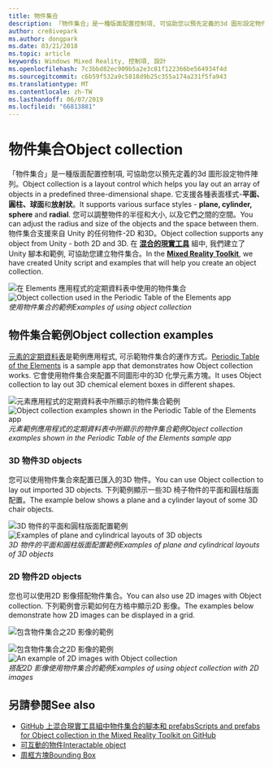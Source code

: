 ```yaml
---
title: 物件集合
description: 「物件集合」是一種版面配置控制項, 可協助您以預先定義的3d 圖形設定物件陣列。
author: cre8ivepark
ms.author: dongpark
ms.date: 03/21/2018
ms.topic: article
keywords: Windows Mixed Reality, 控制項, 設計
ms.openlocfilehash: 7c3bbd82ec909b5a2e3c81f122366be564934f4d
ms.sourcegitcommit: c6b59f532a9c5818d9b25c355a174a231f5fa943
ms.translationtype: MT
ms.contentlocale: zh-TW
ms.lasthandoff: 06/07/2019
ms.locfileid: "66813881"
---
```

# <a name="object-collection"></a><span data-ttu-id="1ed8b-104">物件集合</span><span class="sxs-lookup"><span data-stu-id="1ed8b-104">Object collection</span></span>

<span data-ttu-id="1ed8b-105">「物件集合」是一種版面配置控制項, 可協助您以預先定義的3d 圖形設定物件陣列。</span><span class="sxs-lookup"><span data-stu-id="1ed8b-105">Object collection is a layout control which helps you lay out an array of objects in a predefined three-dimensional shape.</span></span> <span data-ttu-id="1ed8b-106">它支援各種表面樣式-**平面、圓柱、球面**和**放射狀**。</span><span class="sxs-lookup"><span data-stu-id="1ed8b-106">It supports various surface styles - **plane, cylinder, sphere** and **radial**.</span></span> <span data-ttu-id="1ed8b-107">您可以調整物件的半徑和大小, 以及它們之間的空間。</span><span class="sxs-lookup"><span data-stu-id="1ed8b-107">You can adjust the radius and size of the objects and the space between them.</span></span> <span data-ttu-id="1ed8b-108">物件集合支援來自 Unity 的任何物件-2D 和3D。</span><span class="sxs-lookup"><span data-stu-id="1ed8b-108">Object collection supports any object from Unity - both 2D and 3D.</span></span> <span data-ttu-id="1ed8b-109">在 **[混合的現實工具](https://microsoft.github.io/MixedRealityToolkit-Unity/Documentation/README_ObjectCollection.html)** 組中, 我們建立了 Unity 腳本和範例, 可協助您建立物件集合。</span><span class="sxs-lookup"><span data-stu-id="1ed8b-109">In the **[Mixed Reality Toolkit](https://microsoft.github.io/MixedRealityToolkit-Unity/Documentation/README_ObjectCollection.html)**, we have created Unity script and examples that will help you create an object collection.</span></span>

<span data-ttu-id="1ed8b-110">![在 Elements 應用程式的定期資料表中使用的物件集合](images/640px-objectcollection-hero-640px.jpg)</span><span class="sxs-lookup"><span data-stu-id="1ed8b-110">![Object collection used in the Periodic Table of the Elements app](images/640px-objectcollection-hero-640px.jpg)</span></span><br>
<span data-ttu-id="1ed8b-111">*使用物件集合的範例*</span><span class="sxs-lookup"><span data-stu-id="1ed8b-111">*Examples of using object collection*</span></span>

## <a name="object-collection-examples"></a><span data-ttu-id="1ed8b-112">物件集合範例</span><span class="sxs-lookup"><span data-stu-id="1ed8b-112">Object collection examples</span></span>

<span data-ttu-id="1ed8b-113">[元素的定期資料表](periodic-table-of-the-elements.md)是範例應用程式, 可示範物件集合的運作方式。</span><span class="sxs-lookup"><span data-stu-id="1ed8b-113">[Periodic Table of the Elements](periodic-table-of-the-elements.md) is a sample app that demonstrates how Object collection works.</span></span> <span data-ttu-id="1ed8b-114">它會使用物件集合來配置不同圖形中的3D 化學元素方塊。</span><span class="sxs-lookup"><span data-stu-id="1ed8b-114">It uses Object collection to lay out 3D chemical element boxes in different shapes.</span></span>

<span data-ttu-id="1ed8b-115">![元素應用程式的定期資料表中所顯示的物件集合範例](images/periodictable-collections-1000px.jpg)</span><span class="sxs-lookup"><span data-stu-id="1ed8b-115">![Object collection examples shown in the Periodic Table of the Elements app](images/periodictable-collections-1000px.jpg)</span></span><br>
<span data-ttu-id="1ed8b-116">*元素範例應用程式的定期資料表中所顯示的物件集合範例*</span><span class="sxs-lookup"><span data-stu-id="1ed8b-116">*Object collection examples shown in the Periodic Table of the Elements sample app*</span></span>

### <a name="3d-objects"></a><span data-ttu-id="1ed8b-117">3D 物件</span><span class="sxs-lookup"><span data-stu-id="1ed8b-117">3D objects</span></span>

<span data-ttu-id="1ed8b-118">您可以使用物件集合來配置已匯入的3D 物件。</span><span class="sxs-lookup"><span data-stu-id="1ed8b-118">You can use Object collection to lay out imported 3D objects.</span></span> <span data-ttu-id="1ed8b-119">下列範例顯示一些3D 椅子物件的平面和圓柱版面配置。</span><span class="sxs-lookup"><span data-stu-id="1ed8b-119">The example below shows a plane and a cylinder layout of some 3D chair objects.</span></span>

<span data-ttu-id="1ed8b-120">![3D 物件的平面和圓柱版面配置範例](images/objectcollection-3dobjects-1000px.jpg)</span><span class="sxs-lookup"><span data-stu-id="1ed8b-120">![Examples of plane and cylindrical layouts of 3D objects](images/objectcollection-3dobjects-1000px.jpg)</span></span><br>
<span data-ttu-id="1ed8b-121">*3D 物件的平面和圓柱版面配置範例*</span><span class="sxs-lookup"><span data-stu-id="1ed8b-121">*Examples of plane and cylindrical layouts of 3D objects*</span></span>

### <a name="2d-objects"></a><span data-ttu-id="1ed8b-122">2D 物件</span><span class="sxs-lookup"><span data-stu-id="1ed8b-122">2D objects</span></span>

<span data-ttu-id="1ed8b-123">您也可以使用2D 影像搭配物件集合。</span><span class="sxs-lookup"><span data-stu-id="1ed8b-123">You can also use 2D images with Object collection.</span></span> <span data-ttu-id="1ed8b-124">下列範例會示範如何在方格中顯示2D 影像。</span><span class="sxs-lookup"><span data-stu-id="1ed8b-124">The examples below demonstrate how 2D images can be displayed in a grid.</span></span>

![包含物件集合之2D 影像的範例](images/640px-layout-3dobjects-3.jpg)

<span data-ttu-id="1ed8b-126">![包含物件集合之2D 影像的範例](images/640px-layout-2dimages.jpg)</span><span class="sxs-lookup"><span data-stu-id="1ed8b-126">![An example of 2D images with Object collection](images/640px-layout-2dimages.jpg)</span></span><br>
<span data-ttu-id="1ed8b-127">*搭配2D 影像使用物件集合的範例*</span><span class="sxs-lookup"><span data-stu-id="1ed8b-127">*Examples of using object collection with 2D images*</span></span>

## <a name="see-also"></a><span data-ttu-id="1ed8b-128">另請參閱</span><span class="sxs-lookup"><span data-stu-id="1ed8b-128">See also</span></span>
* [<span data-ttu-id="1ed8b-129">GitHub 上混合現實工具組中物件集合的腳本和 prefabs</span><span class="sxs-lookup"><span data-stu-id="1ed8b-129">Scripts and prefabs for Object collection in the Mixed Reality Toolkit on GitHub</span></span>](https://github.com/microsoft/MixedRealityToolkit-Unity/blob/mrtk_release/Documentation/README_ObjectCollection.md)
* [<span data-ttu-id="1ed8b-130">可互動的物件</span><span class="sxs-lookup"><span data-stu-id="1ed8b-130">Interactable object</span></span>](interactable-object.md)
* [<span data-ttu-id="1ed8b-131">周框方塊</span><span class="sxs-lookup"><span data-stu-id="1ed8b-131">Bounding Box</span></span>](app-bar-and-bounding-box.md)
